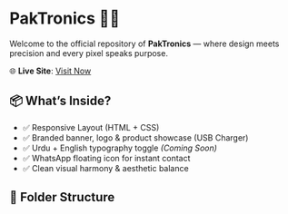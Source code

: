 # PakTronics 🔌📱

Welcome to the official repository of **PakTronics** — where design meets precision and every pixel speaks purpose.

🌐 **Live Site**: [Visit Now](https://xahidmalik.github.io/paktronics/)

## 📦 What’s Inside?

- ✅ Responsive Layout (HTML + CSS)
- ✅ Branded banner, logo & product showcase (USB Charger)
- ✅ Urdu + English typography toggle *(Coming Soon)*
- ✅ WhatsApp floating icon for instant contact
- ✅ Clean visual harmony & aesthetic balance

## 📁 Folder Structure

